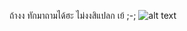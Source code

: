 ถ้างง ทักมาถามได้ฮะ ไม่งงสิแปลก เย้ ;-;
![alt text](https://static.zerochan.net/Mizuhara.Chizuru.full.3068955.png)